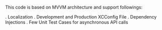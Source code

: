 This code is based on MVVM architecture and support followings:

. Localization
. Development and Production XCConfig File
. Dependency Injections
. Few Unit Test Cases for asynchronous API calls 


